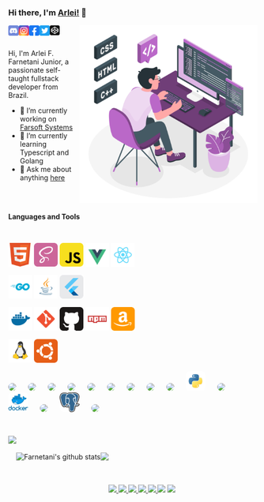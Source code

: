 ### Hi there, I'm [Arlei!](https://farnetani.github.io) 👋


<!-- <a href="https://codesandbox.io/u/farnetani">
  <img align="left" alt="Farnetani | CodeSandbox" width="20px" src="./svg/codesandbox.svg" />
</a> -->
<a href="https://discord.gg/n9VS2htU">
  <img align="left" alt="Farnetani's Discord" width="21px" src="svg/discord.svg" />
</a>
<a href="https://instagram.com/farnetanijr">
  <img align="left" alt="Farnetani's Instagram" width="21px" src="svg/instagram.svg" />
</a>
<a href="https://facebook.com/farnetanijr">
  <img align="left" alt="Farnetani's Facebook" width="21px" src="svg/facebook.svg" />
</a>
<a href="https://twitter.com/farnetani">
  <img align="left" alt="Farnetani | Twitter" width="21px" src="svg/twitter.svg" />
</a>
<a href="https://codepen.io/farnetani">
  <img align="left" alt="Farnetani | CodeSandbox" width="20px" src="./svg/codepen.svg" />
</a>


<img align="right" width="360px" src="./developer.svg" />

<br />
<br />

Hi, I'm Arlei F. Farnetani Junior, a passionate self-taught fullstack developer from Brazil.

- 🔭 I’m currently working on [Farsoft Systems](https://github.com/farsoftsystems)
- 🌱 I’m currently learning Typescript and Golang
- 💬 Ask me about anything [here](https://github.com/farnetani/farnetani/issues)

<br />
<br />


**Languages and Tools**  

<br>

<p align="center">

<code><a href="#"><img height="48" src="svg/html5.svg"></a></code>
<code><img height="48" src="svg/sass.svg"></code>
<code><img height="48" src="svg/javascript.svg"></code>
<code><img height="48" src="svg/vue.svg"></code>
<code><img height="48" src="svg/react.svg"></code>

<code><img height="48" src="svg/go.svg"></code>
<code><img height="48" src="svg/java.svg"></code>
<code><img height="48" src="svg/flutter.svg"></code>

<code><img height="48" src="svg/docker.svg"></code>
<code><img height="48" src="svg/git.svg"></code>
<code><img height="48" src="svg/github.svg"></code>
<code><img height="48" src="svg/npm.svg"></code>
<code><img height="48" src="svg/amazon.svg"></code>

<code><img height="48" src="svg/linux.svg"></code>
<code><img height="48" src="svg/ubuntu.svg"></code>

<code><img height="40" style="margin-right: 20px; border-radius: 8px" src="https://user-images.githubusercontent.com/37598129/96894671-2a106480-1462-11eb-8255-e8dcc9ea1a52.png"></code>
<code><img height="40" style="margin-right: 20px; border-radius: 8px" src="https://user-images.githubusercontent.com/37598129/96894915-4c09e700-1462-11eb-9a12-c5fba0d6060f.png"></code>
<code><img height="40" style="margin-right: 20px; border-radius: 8px" src="https://user-images.githubusercontent.com/37598129/96895249-9c814480-1462-11eb-959a-cfa04616ad78.png"></code>
<code><img height="40" style="margin-right: 20px; border-radius: 8px" src="https://user-images.githubusercontent.com/37598129/96895362-b884e600-1462-11eb-8d94-9bd2ebcfc1b2.png"></code>
<code><img height="40" style="margin-right: 20px; border-radius: 8px" src="https://user-images.githubusercontent.com/37598129/96895848-419c1d00-1463-11eb-93dd-80504a14c255.png"></code>
<code><img height="40" style="margin-right: 20px; border-radius: 8px" src="https://user-images.githubusercontent.com/37598129/96895953-5ed0eb80-1463-11eb-9012-cf2c5f19634a.png"></code>
<code><img height="40" style="margin-right: 20px; border-radius: 8px" src="https://user-images.githubusercontent.com/37598129/96896194-9b044c00-1463-11eb-9a11-5e5c990bee74.png"></code>
<code><img height="40" style="margin-right: 20px; border-radius: 8px" src="https://user-images.githubusercontent.com/37598129/96896307-bbcca180-1463-11eb-8e5e-b80399cadcea.png"></code>
<code><img height="40" style="margin-right: 20px; border-radius: 8px" src="https://user-images.githubusercontent.com/37598129/96897370-e66b2a00-1464-11eb-92c5-836a28cb09a0.png"></code>
<code><img height="40" style="margin-right: 20px; border-radius: 8px" src="https://raw.githubusercontent.com/github/explore/80688e429a7d4ef2fca1e82350fe8e3517d3494d/topics/python/python.png"></code>
<code><img height="40" style="margin-right: 20px; border-radius: 8px" src="https://user-images.githubusercontent.com/37598129/96896651-24b41980-1464-11eb-8a48-572336189034.png"></code>
<code><img height="40" style="margin-right: 20px; border-radius: 8px" src="https://raw.githubusercontent.com/github/explore/80688e429a7d4ef2fca1e82350fe8e3517d3494d/topics/docker/docker.png"></code>
<code><img height="40" style="margin-right: 20px; border-radius: 8px" src="https://user-images.githubusercontent.com/37598129/96896547-02ba9700-1464-11eb-8502-6f16de68a828.png"></code>
<code><img height="40" style="margin-right: 20px; border-radius: 8px" src="https://raw.githubusercontent.com/github/explore/80688e429a7d4ef2fca1e82350fe8e3517d3494d/topics/postgresql/postgresql.png"></code>
<code><img height="40" style="margin-right: 20px; border-radius: 8px" src="https://user-images.githubusercontent.com/37598129/96896417-d99a0680-1463-11eb-9c40-dcd46edb4a1b.png"></code>
</p>

<br>

<img
  align="left"
  height="165"
  src="https://github-readme-stats.vercel.app/api?username=farnetani&count_private=true&show_icons=true&custom_title=GitHub%20Status&hide=issues&title_color=6633cc&icon_color=f7df1e&bg_color=ffffff00&text_color=7159c1&hide_border=true"
/>

<br>
<br>

<a href="#">
  <img align="left" height="165"  src="https://github-readme-stats.vercel.app/api?username=farnetani&show_icons=true&include_all_commits=true&theme=material-palenight" alt="Farnetani's github stats" />
</a>
<a href="#">
  <img align="left" height="165" src="https://github-readme-stats.vercel.app/api/top-langs/?username=farnetani&layout=compact&theme=material-palenight" />
</a>
<br>
<!-- <a href="#">
  <img align="left" height="165" src="https://github-readme-stats.vercel.app/api/pin/?username=farnetani&repo=farnetani.github.io&theme=material-palenight" />
</a>
-->
<br/>
<br/>
<p align="left">
  <a href="mailto:farnetani@gmail.com">
    <img src="https://img.shields.io/badge/-farnetani@gmail.com-red?style=flat-square&logo=Gmail&logoColor=white&link=mailto:farnetani@gmail.com" />
  </a>
  <a href="https://www.linkedin.com/in/farnetani">
    <img src="https://img.shields.io/badge/-Arlei%20F.%20Farnetani%20Junior-6633cc?style=flat-square&logo=Linkedin&logoColor=white&link=https://www.linkedin.com/in/farnetani" />
  </a>
  <a href="https://www.facebook.com/farnetanijr">
    <img src="https://img.shields.io/badge/-farnetanijr-navy?style=flat-square&logo=Facebook&logoColor=white&link=https://www.facebook.com/farnetani" />
  </a>
  <a href="https://www.instagram.com/farnetanijr">
    <img src="https://img.shields.io/badge/-farnetanijr-purple?style=flat-square&logo=Instagram&logoColor=white&link=https://www.instragram.com/farnetani" />
  </a>
  <a href="https://www.twitter.com/farnetani">
    <img src="https://img.shields.io/badge/-farnetani-blue?style=flat-square&logo=Twitter&logoColor=white&link=https://www.twitter.com/farnetani" />
  </a>
  <a>
    <img src="https://img.shields.io/badge/farnetani%232888-6633cc?style=flat-square&logo=Discord&logoColor=white" />
  </a>
  <a href="https://github.com/farnetani/?tab=follow">
    <img src="https://img.shields.io/github/followers/farnetani?label=Follow&style=social" />
  </a>
</p>

